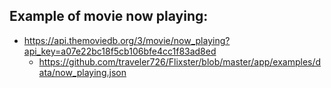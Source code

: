 

Example of movie now playing:
-------------------
* https://api.themoviedb.org/3/movie/now_playing?api_key=a07e22bc18f5cb106bfe4cc1f83ad8ed
   * https://github.com/traveler726/Flixster/blob/master/app/examples/data/now_playing.json
